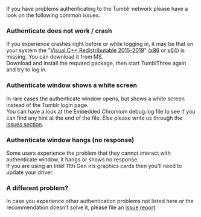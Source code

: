 If you have problems authenticating to the Tumblr network please have a look on the following common issues.

### Authenticate does not work / crash

If you experience crashes right before or while logging in, it may be that on your system the "[Visual C++ Redistributable 2015-2019](https://support.microsoft.com/en-us/topic/the-latest-supported-visual-c-downloads-2647da03-1eea-4433-9aff-95f26a218cc0)" ([x86](https://aka.ms/vs/16/release/vc_redist.x86.exe) or [x64](https://aka.ms/vs/16/release/vc_redist.x64.exe)) is missing. You can download it from MS.<br/>
Download and install the required package, then start TumblThree again and try to log in.

### Authenticate window shows a white screen

In rare cases the authenticate window opens, but shows a white screen instead of the Tumblr login page.<br/>
You can have a look at the Embedded Chromium debug.log file to see if you can find any hint at the end of the file. Else please write us through the [issues section](https://github.com/TumblThreeApp/TumblThree/issues/new/choose).

### Authenticate window hangs (no response)

Some users experience the problem that they cannot interact with authenticate window, it hangs or shows no response.<br/>
If you are using an Intel 11th Gen iris graphics cards then you'll need to update your driver.

### A different problem?

In case you experience other authentication problems not listed here or the recommendation doesn't solve it, please file an [issue report](https://github.com/TumblThreeApp/TumblThree/issues/new/choose).
